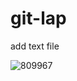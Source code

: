# git-lap
add text file

![809967](https://user-images.githubusercontent.com/118731346/203305968-89a88f2a-9d31-45ae-99e1-f95bfa1b728a.jpg)
